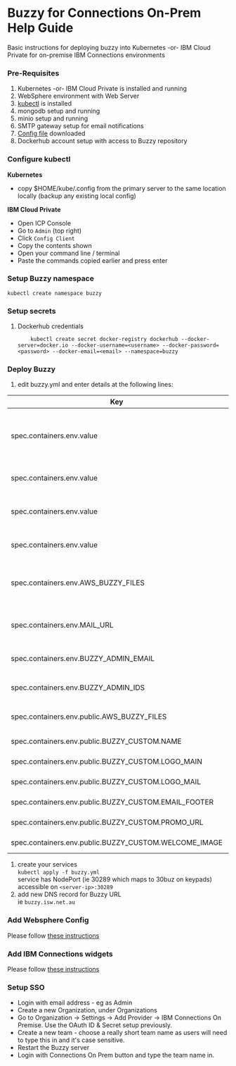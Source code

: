 # Buzzy for Connections On-Prem Help Guide
Basic instructions for deploying buzzy into Kubernetes -or- IBM Cloud Private for on-premise IBM Connections environments

### Pre-Requisites
1. Kubernetes -or- IBM Cloud Private is installed and running
1. WebSphere environment with Web Server
1. [kubectl](https://kubernetes.io/docs/tasks/tools/install-kubectl/) is installed
1. mongodb setup and running
1. minio setup and running
1. SMTP gateway setup for email notifications
1. [Config file](/assets/config/buzzy.yml) downloaded
1. Dockerhub account setup with access to Buzzy repository


### Configure kubectl

**Kubernetes**

- copy \$HOME/kube/.config from the primary server to the same location locally (backup any existing local config)

**IBM Cloud Private**

- Open ICP Console
- Go to `Admin` (top right)
- Click `Config Client`
- Copy the contents shown
- Open your command line / terminal
- Paste the commands copied earlier and press enter


### Setup Buzzy namespace
    kubectl create namespace buzzy

### Setup secrets
1.  Dockerhub credentials

            kubectl create secret docker-registry dockerhub --docker-server=docker.io --docker-username=<username> --docker-password=<password> --docker-email=<email> --namespace=buzzy

### Deploy Buzzy

1. edit buzzy.yml and enter details at the following lines:	 

| Key | Line | Description |
| --- | ---- | ----------- |
| spec.containers.env.value | 50 | URL you are deploying Buzzy to, including https://  |
| spec.containers.env.value | 54 | Enter your mongoDB credentials   |
| spec.containers.env.value | 56 | Enter your mongoDB debug credentials   |
| spec.containers.env.value | 58 | Enter your SMTP details |
| spec.containers.env.AWS_BUZZY_FILES | 71-77 | Your individual AWS details for file storage  |
| spec.containers.env.MAIL_URL | 126 | Enter your SMTP details as above |
| spec.containers.env.BUZZY_ADMIN_EMAIL | 128 | Enter Admin user email |
| spec.containers.env.BUZZY_ADMIN_IDS | 129 | Enter Admin user ids |
| spec.containers.env.public.AWS_BUZZY_FILES | 233 | More AWS details for files |
| spec.containers.env.public.BUZZY_CUSTOM.NAME | 368 | Company Name |
| spec.containers.env.public.BUZZY_CUSTOM.LOGO_MAIN | 371 | URL of your main logo |
| spec.containers.env.public.BUZZY_CUSTOM.LOGO_MAIL | 372 | URL of us in Email |
| spec.containers.env.public.BUZZY_CUSTOM.EMAIL_FOOTER | 375 | Email Footer |
| spec.containers.env.public.BUZZY_CUSTOM.PROMO_URL | 378 | Splash image |
| spec.containers.env.public.BUZZY_CUSTOM.WELCOME_IMAGE | 379 | Welcome Image |

1. create your services   
`kubectl apply -f buzzy.yml`   
service has NodePort (ie 30289 which maps to 30buz on keypads)   
accessible on `<server-ip>:30289`
1. add new DNS record for Buzzy URL   
ie `buzzy.isw.net.au`

### Add Websphere Config
Please follow [these instructions](/buzzy/buzzy-wasconfig/)

### Add IBM Connections widgets
Please follow [these instructions](/buzzy/buzzy-widgets/)

### Setup SSO

* Login with email address - eg as Admin  
* Create a new Organization, under Organizations
* Go to Organization -> Settings -> Add Provider -> IBM Connections On Premise. Use the OAuth ID & Secret setup previously.
* Create a new team - choose a really short team name as users will need to type this in and it's case sensitive.  
* Restart the Buzzy server  
* Login with Connections On Prem button and type the team name in.  
